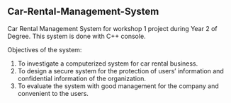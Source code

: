 ## Car-Rental-Management-System 
Car Rental Management System for workshop 1 project during Year 2 of Degree.
This system is done with C++ console.

Objectives of the system: 
1. To investigate a computerized system for car rental business. 
2. To design a secure system for the protection of users’ information and confidential
information of the organization. 
3. To evaluate the system with good management for the company and convenient to
the users.
